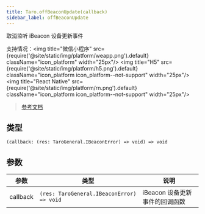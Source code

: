 ```yaml
---
title: Taro.offBeaconUpdate(callback)
sidebar_label: offBeaconUpdate
---
```


取消监听 iBeacon 设备更新事件

支持情况：<img title="微信小程序" src={require('@site/static/img/platform/weapp.png').default} className="icon_platform" width="25px"/> <img title="H5" src={require('@site/static/img/platform/h5.png').default} className="icon_platform icon_platform--not-support" width="25px"/> <img title="React Native" src={require('@site/static/img/platform/rn.png').default} className="icon_platform icon_platform--not-support" width="25px"/>

> [参考文档](https://developers.weixin.qq.com/miniprogram/dev/api/device/ibeacon/wx.offBeaconUpdate.html)

## 类型

```tsx
(callback: (res: TaroGeneral.IBeaconError) => void) => void
```

## 参数

| 参数 | 类型 | 说明 |
| --- | --- | --- |
| callback | `(res: TaroGeneral.IBeaconError) => void` | iBeacon 设备更新事件的回调函数 |
